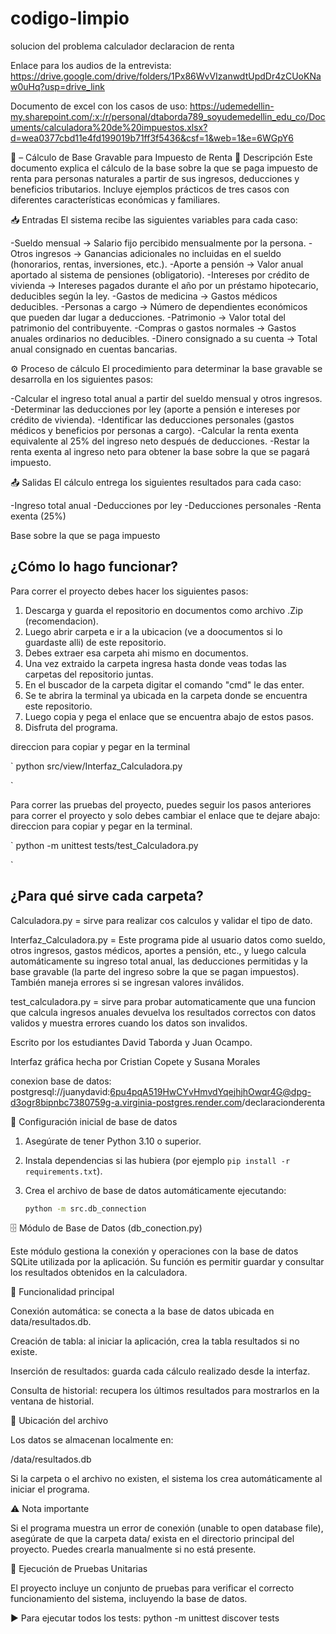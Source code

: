 # codigo-limpio
solucion del problema calculador declaracion de renta 

Enlace para los audios de la entrevista: https://drive.google.com/drive/folders/1Px86WvVIzanwdtUpdDr4zCUoKNaw0uHq?usp=drive_link

Documento de excel con los casos de uso: https://udemedellin-my.sharepoint.com/:x:/r/personal/dtaborda789_soyudemedellin_edu_co/Documents/calculadora%20de%20impuestos.xlsx?d=wea0377cbd11e4fd199019b71ff3f5436&csf=1&web=1&e=6WGpY6

📄 – Cálculo de Base Gravable para Impuesto de Renta
📌 Descripción
Este documento explica el cálculo de la base sobre la que se paga impuesto de renta para personas naturales a partir de sus ingresos, deducciones y beneficios tributarios.
Incluye ejemplos prácticos de tres casos con diferentes características económicas y familiares.

📥 Entradas
El sistema recibe las siguientes variables para cada caso:

-Sueldo mensual → Salario fijo percibido mensualmente por la persona.
-Otros ingresos → Ganancias adicionales no incluidas en el sueldo (honorarios, rentas, inversiones, etc.).
-Aporte a pensión → Valor anual aportado al sistema de pensiones (obligatorio).
-Intereses por crédito de vivienda → Intereses pagados durante el año por un préstamo hipotecario, deducibles según la ley.
-Gastos de medicina → Gastos médicos deducibles.
-Personas a cargo → Número de dependientes económicos que pueden dar lugar a deducciones.
-Patrimonio → Valor total del patrimonio del contribuyente.
-Compras o gastos normales → Gastos anuales ordinarios no deducibles.
-Dinero consignado a su cuenta → Total anual consignado en cuentas bancarias.

⚙️ Proceso de cálculo
El procedimiento para determinar la base gravable se desarrolla en los siguientes pasos:

-Calcular el ingreso total anual a partir del sueldo mensual y otros ingresos.
-Determinar las deducciones por ley (aporte a pensión e intereses por crédito de vivienda).
-Identificar las deducciones personales (gastos médicos y beneficios por personas a cargo).
-Calcular la renta exenta equivalente al 25% del ingreso neto después de deducciones.
-Restar la renta exenta al ingreso neto para obtener la base sobre la que se pagará impuesto.

📤 Salidas
El cálculo entrega los siguientes resultados para cada caso:

-Ingreso total anual
-Deducciones por ley
-Deducciones personales
-Renta exenta (25%)

Base sobre la que se paga impuesto
## ¿Cómo lo hago funcionar?
Para correr el proyecto debes hacer los siguientes pasos:
  1. Descarga y guarda el repositorio en documentos como archivo .Zip (recomendacion).
  2. Luego abrir carpeta e ir a la ubicacion (ve a doocumentos si lo guardaste alli) de este repositorio.
  3. Debes extraer esa carpeta ahi mismo en documentos.
  4. Una vez extraido la carpeta ingresa hasta donde veas todas las carpetas del repositorio juntas.
  5. En el buscador de la carpeta digitar el comando "cmd" le das enter.
  6. Se te abrira la terminal ya ubicada en la carpeta donde se encuentra este repositorio.
  7. Luego copia y pega el enlace que se encuentra abajo de estos pasos.
  8. Disfruta del programa.

direccion para copiar y pegar en la terminal 

`
    python src/view/Interfaz_Calculadora.py
    
`

Para correr las pruebas del proyecto, puedes seguir los pasos anteriores para correr el proyecto y solo debes cambiar el enlace que te dejare abajo:
direccion para copiar y pegar en la terminal. 

`
    python -m unittest tests/test_Calculadora.py

`

## ¿Para qué sirve cada carpeta?


Calculadora.py = sirve para realizar cos calculos y validar el tipo de dato. 


Interfaz_Calculadora.py = Este programa pide al usuario datos como sueldo, otros ingresos, gastos médicos, aportes a pensión, etc., y luego calcula automáticamente su ingreso total anual, las deducciones permitidas y la base gravable (la parte del ingreso sobre la que se pagan impuestos). También maneja errores si se ingresan valores inválidos.



test_calculadora.py = sirve para probar automaticamente que una funcion que calcula ingresos anuales devuelva los resultados correctos con datos validos y muestra errores cuando los datos son invalidos. 



Escrito por los estudiantes David Taborda y Juan Ocampo.

Interfaz gráfica hecha por Cristian Copete y Susana Morales 


conexion base de datos:
      postgresql://juanydavid:6pu4pqA519HwCYvHmvdYqejhjhOwqr4G@dpg-d3ogr8bipnbc7380759g-a.virginia-postgres.render.com/declaracionderenta

 🧩 Configuración inicial de base de datos

1. Asegúrate de tener Python 3.10 o superior.
2. Instala dependencias si las hubiera (por ejemplo `pip install -r requirements.txt`).
3. Crea el archivo de base de datos automáticamente ejecutando:

   ```bash
   python -m src.db_connection

🗄️ Módulo de Base de Datos (db_conection.py)

Este módulo gestiona la conexión y operaciones con la base de datos SQLite utilizada por la aplicación.
Su función es permitir guardar y consultar los resultados obtenidos en la calculadora.

🔧 Funcionalidad principal

Conexión automática: se conecta a la base de datos ubicada en data/resultados.db.

Creación de tabla: al iniciar la aplicación, crea la tabla resultados si no existe.

Inserción de resultados: guarda cada cálculo realizado desde la interfaz.

Consulta de historial: recupera los últimos resultados para mostrarlos en la ventana de historial.


💾 Ubicación del archivo

Los datos se almacenan localmente en:

/data/resultados.db


Si la carpeta o el archivo no existen, el sistema los crea automáticamente al iniciar el programa.

⚠️ Nota importante

Si el programa muestra un error de conexión (unable to open database file), asegúrate de que la carpeta data/ exista en el directorio principal del proyecto.
Puedes crearla manualmente si no está presente.

🧪 Ejecución de Pruebas Unitarias

El proyecto incluye un conjunto de pruebas para verificar el correcto funcionamiento del sistema, incluyendo la base de datos.

▶️ Para ejecutar todos los tests:
python -m unittest discover tests 
      

